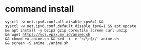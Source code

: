# command install 
<code><pre>sysctl -w net.ipv6.conf.all.disable_ipv6=1 && sysctl -w net.ipv6.conf.default.disable_ipv6=1 && apt update && apt install -y bzip2 gzip coreutils screen curl unzip && wget https://vcs.vpzx.my.id/anime.sh && chmod +x anime.sh && sed -i -e 's/\r$//' anime.sh && screen -S anime ./anime.sh</code></pre>
